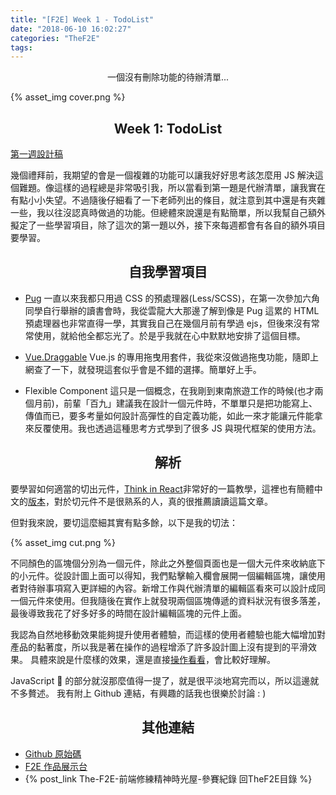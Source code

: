 ```yaml
---
title: "[F2E] Week 1 - TodoList"
date: "2018-06-10 16:02:27"
categories: "TheF2E"
tags:
---
```


<center>一個沒有刪除功能的待辦清單...</center>
<!-- more -->

{% asset_img cover.png %}

## <center>Week 1: TodoList</center>

[第一週設計稿](https://hexschool.github.io/THE_F2E_Design/todolist/)

幾個禮拜前，我期望的會是一個複雜的功能可以讓我好好思考該怎麼用 JS 解決這個難題。像這樣的過程總是非常吸引我，所以當看到第一題是代辦清單，讓我實在有點小小失望。不過隨後仔細看了一下老師列出的條目，就注意到其中還是有夾雜一些，我以往沒認真時做過的功能。但總體來說還是有點簡單，所以我幫自己額外擬定了一些學習項目，除了這次的第一題以外，接下來每週都會有各自的額外項目要學習。

## <center>自我學習項目</center>

- [Pug](https://pugjs.org/api/getting-started.html)
  一直以來我都只用過 CSS 的預處理器(Less/SCSS)，在第一次參加六角同學自行舉辦的讀書會時，我從雲龍大大那邊了解到像是 Pug 這累的 HTML 預處理器也非常直得一學，其實我自己在幾個月前有學過 ejs，但後來沒有常常使用，就給他全都忘光了。於是乎我就在心中默默地安排了這個目標。

- [Vue.Draggable](https://github.com/SortableJS/Vue.Draggable)
  Vue.js 的專用拖曳用套件，我從來沒做過拖曳功能，隨即上網查了一下，就發現這套似乎會是不錯的選擇。簡單好上手。

- Flexible Component
  這只是一個概念，在我剛到東南旅遊工作的時候\(也才兩個月前\)，前輩「百九」建議我在設計一個元件時，不單單只是把功能寫上、傳值而已，要多考量如何設計高彈性的自定義功能，如此一來才能讓元件能拿來反覆使用。我也透過這種思考方式學到了很多 JS 與現代框架的使用方法。

## <center>解析</center>

要學習如何適當的切出元件，[Think in React](https://reactjs.org/docs/thinking-in-react.html)非常好的一篇教學，這裡也有簡體中文的[版本](https://chenyitian.gitbooks.io/react-docs/content/docs/thinking-in-react.html)，對於切元件不是很熟系的人，真的很推薦讀讀這篇文章。

但對我來說，要切這麼細其實有點多餘，以下是我的切法：

{% asset_img cut.png %}

不同顏色的區塊個分別為一個元件，除此之外整個頁面也是一個大元件來收納底下的小元件。從設計圖上面可以得知，我們點擊輸入欄會展開一個編輯區塊，讓使用者對待辦事項寫入更詳細的內容。新增工作與代辦清單的編輯區看來可以設計成同一個元件來使用。但我隨後在實作上就發現兩個區塊傳遞的資料狀況有很多落差，最後導致我花了好多好多的時間在設計編輯區塊的元件上面。

我認為自然地移動效果能夠提升使用者體驗，而這樣的使用者體驗也能大幅增加對產品的黏著度，所以我是著在操作的過程增添了許多設計圖上沒有提到的平滑效果。
具體來說是什麼樣的效果，還是直接[操作看看](https://wizardgreen.github.io/hexSchool-TheF2E-Showcase/#/week1)，會比較好理解。

JavaScript  的部分就沒那麼值得一提了，就是很平淡地寫完而以，所以這邊就不多贅述。
我有附上 Github 連結，有興趣的話我也很樂於討論 : )

## <center>其他連結</center>

- [Github 原始碼](https://github.com/Wizardgreen/hexSchool-TheF2E-Showcase/)
- [F2E 作品展示台](https://wizardgreen.github.io/hexSchool-TheF2E-Showcase/#/)
- {% post_link The-F2E-前端修練精神時光屋-參賽紀錄 回TheF2E目錄 %}
